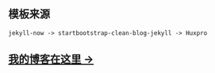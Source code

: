 ## 模板来源
`jekyll-now -> startbootstrap-clean-blog-jekyll -> Huxpro`

## [我的博客在这里 &rarr;](https://dingdingzhou.github.io)